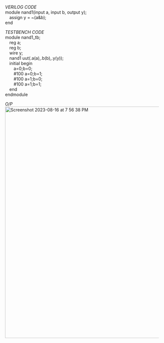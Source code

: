 *VERILOG CODE*
<br>module nand1(input a, input b, output y);
<br>&emsp;assign y = ~(a&b);
<br>end

*TESTBENCH CODE*
<br>module nand1_tb;
<br>&emsp;reg a;
<br>&emsp;reg b;
<br>&emsp;wire y;
<br>&emsp;nand1 uut(.a(a),.b(b),.y(y));
<br>&emsp;initial begin
<br>&emsp;&emsp;a=0;b=0;
<br>&emsp;&emsp;#100 a=0;b=1;
<br>&emsp;&emsp;#100 a=1;b=0;
<br>&emsp;&emsp;#100 a=1;b=1;
<br>&emsp;end
<br>endmodule

*O/P*
<img width="757" alt="Screenshot 2023-08-16 at 7 56 38 PM" src="https://github.com/AnnaTheSloth284/S4_KTU_Digital_Lab/assets/112563080/05497cce-46c6-4961-81c3-d7acf89e4e68">
